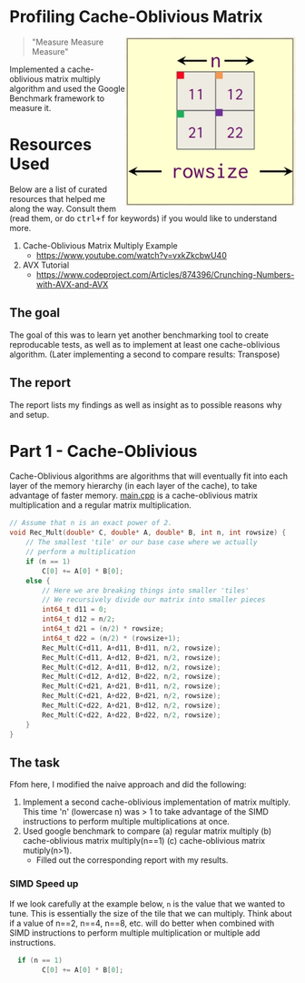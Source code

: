 # Profiling Cache-Oblivious Matrix

<img align="right" width="300px" src="./media/header.jpg">

> "Measure Measure Measure"

Implemented a cache-oblivious matrix multiply algorithm and used the Google Benchmark framework to measure it.

# Resources Used

Below are a list of curated resources that helped me along the way. Consult them (read them, or do <kbd>ctrl+f</kbd> for keywords) if you would like to understand more.

1. Cache-Oblivious Matrix Multiply Example
	- https://www.youtube.com/watch?v=vxkZkcbwU40
2. AVX Tutorial
	- https://www.codeproject.com/Articles/874396/Crunching-Numbers-with-AVX-and-AVX

## The goal

The goal of this was to learn yet another benchmarking tool to create reproducable tests, as well as to implement at least one cache-oblivious algorithm. (Later implementing a second to compare results: Transpose)

## The report

The report lists my findings as well as insight as to possible reasons why and setup.

# Part 1 - Cache-Oblivious

Cache-Oblivious algorithms are algorithms that will eventually fit into each layer of the memory hierarchy (in each layer of the cache), to take advantage of faster memory. [main.cpp](./main.cpp) is a cache-oblivious matrix multiplication and a regular matrix multiplication.

```cpp
// Assume that n is an exact power of 2.
void Rec_Mult(double* C, double* A, double* B, int n, int rowsize) {
    // The smallest 'tile' or our base case where we actually
    // perform a multiplication
    if (n == 1)
        C[0] += A[0] * B[0];
    else {
        // Here we are breaking things into smaller 'tiles'
        // We recursively divide our matrix into smaller pieces
        int64_t d11 = 0;
        int64_t d12 = n/2;
        int64_t d21 = (n/2) * rowsize;
        int64_t d22 = (n/2) * (rowsize+1);
        Rec_Mult(C+d11, A+d11, B+d11, n/2, rowsize);
        Rec_Mult(C+d11, A+d12, B+d21, n/2, rowsize);
        Rec_Mult(C+d12, A+d11, B+d12, n/2, rowsize);
        Rec_Mult(C+d12, A+d12, B+d22, n/2, rowsize);
        Rec_Mult(C+d21, A+d21, B+d11, n/2, rowsize);
        Rec_Mult(C+d21, A+d22, B+d21, n/2, rowsize);
        Rec_Mult(C+d22, A+d21, B+d12, n/2, rowsize);
        Rec_Mult(C+d22, A+d22, B+d22, n/2, rowsize);
    }
}

```

## The task

Ffom here, I modified the naive approach and did the following:

1. Implement a second cache-oblivious implementation of matrix multiply. This time 'n' (lowercase n) was > 1 to take advantage of the SIMD instructions to perform multiple multiplications at once.
2. Used google benchmark to compare (a) regular matrix multiply (b) cache-oblivious matrix multiply(n==1) (c) cache-oblivious matrix mutiply(n>1).
	- Filled out the corresponding report with my results.

### SIMD Speed up

If we look carefully at the example below, `n` is the value that we wanted to tune. This is essentially the size of the tile that we can multiply. Think about if a value of n==2, n==4, n==8, etc. will do better when combined with SIMD instructions to perform multiple multiplication or multiple add instructions. 

```cpp
  if (n == 1)
        C[0] += A[0] * B[0];	
```
